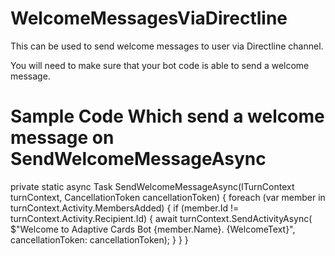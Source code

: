 # WelcomeMessagesViaDirectline
This can be used to send welcome messages to user via Directline channel.

You will need to make sure that your bot code is able to send a welcome message.

# Sample Code Which send a welcome message on SendWelcomeMessageAsync
private static async Task SendWelcomeMessageAsync(ITurnContext turnContext, CancellationToken cancellationToken)
        {
            foreach (var member in turnContext.Activity.MembersAdded)
            {
                if (member.Id != turnContext.Activity.Recipient.Id)
                {
                    await turnContext.SendActivityAsync(
                        $"Welcome to Adaptive Cards Bot {member.Name}. {WelcomeText}",
                        cancellationToken: cancellationToken);
                }
            }
        }
